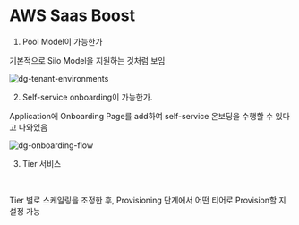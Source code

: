# AWS Saas Boost



1. Pool Model이 가능한가

기본적으로 Silo Model을 지원하는 것처럼 보임

![dg-tenant-environments](C:\Users\Tmax\Downloads\dg-tenant-environments.png)

2. Self-service onboarding이 가능한가.

Application에 Onboarding Page를 add하여 self-service 온보딩을 수행할 수 있다고 나와있음

![dg-onboarding-flow](C:\Users\Tmax\Downloads\dg-onboarding-flow.png)

3. Tier 서비스

​	

Tier 별로 스케일링을 조정한 후, Provisioning 단계에서 어떤 티어로 Provision할 지 설정 가능



